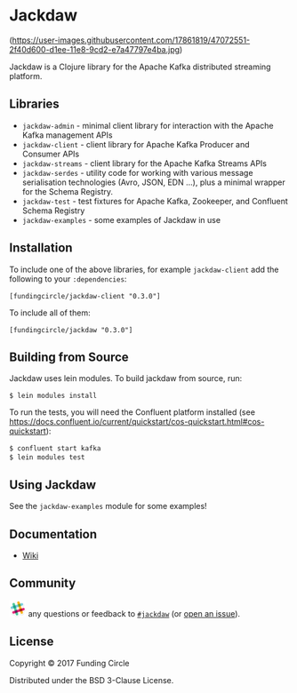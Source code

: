 # Jackdaw

(https://user-images.githubusercontent.com/17861819/47072551-2f40d600-d1ee-11e8-9cd2-e7a47797e4ba.jpg)

Jackdaw is a Clojure library for the Apache Kafka distributed
streaming platform.

## Libraries

- `jackdaw-admin` - minimal client library for interaction with the Apache
  Kafka management APIs
- `jackdaw-client` - client library for Apache Kafka Producer and Consumer APIs
- `jackdaw-streams` - client library for the Apache Kafka Streams APIs
- `jackdaw-serdes` - utility code for working with various message
  serialisation technologies (Avro, JSON, EDN ...), plus a minimal wrapper for
the Schema Registry.
- `jackdaw-test` - test fixtures for Apache Kafka, Zookeeper, and Confluent
  Schema Registry
- `jackdaw-examples` - some examples of Jackdaw in use

## Installation

To include one of the above libraries, for example `jackdaw-client`
add the following to your `:dependencies`:

    [fundingcircle/jackdaw-client "0.3.0"]

To include all of them:

    [fundingcircle/jackdaw "0.3.0"]

## Building from Source

Jackdaw uses lein modules. To build jackdaw from source, run:

    $ lein modules install

To run the tests, you will need the Confluent platform installed (see
https://docs.confluent.io/current/quickstart/cos-quickstart.html#cos-quickstart):

    $ confluent start kafka
    $ lein modules test

## Using Jackdaw

See the `jackdaw-examples` module for some examples!

## Documentation

 - [Wiki](https://github.com/fundingcircle/jackdaw/wiki)

## Community

<img src="doc/images/slack-icon.png" width="30px"> any questions or
feedback
to [`#jackdaw`](https://fundingcircle.slack.com/messages/jackdaw/)
(or [open an issue](https://github.com/fundingcircle/jackdaw/issues)).

## License

Copyright © 2017 Funding Circle

Distributed under the BSD 3-Clause License.
